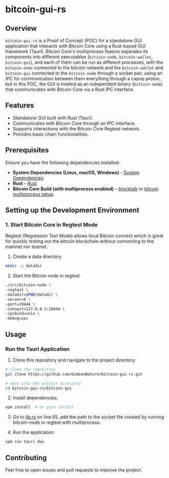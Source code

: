 <!-- # Tauri + React + Typescript

This template should help get you started developing with Tauri, React and Typescript in Vite.

## Recommended IDE Setup

- [VS Code](https://code.visualstudio.com/) + [Tauri](https://marketplace.visualstudio.com/items?itemName=tauri-apps.tauri-vscode) + [rust-analyzer](https://marketplace.visualstudio.com/items?itemName=rust-lang.rust-analyzer) -->

# bitcoin-gui-rs

## Overview

`bitcoin-gui-rs` is a Proof of Concept (POC) for a standalone GUI application that interacts with Bitcoin Core using a Rust-based GUI framework (Tauri). Bitcoin Core's multiprocess feature separates its components into different executables (`bitcoin-node`, `bitcoin-wallet`, `bitcoin-gui`), and each of them can be run as different processes, with the `bitcoin-node` connected to the bitcoin network and the `bitcoin-wallet` and `bitcoin-gui` connected to the `bitcoin-node` through a socket pair, using an IPC for communication between them everything through a capnp proton, but in this POC, the GUI is treated as an independent binary (`bitcoin-node`) that communicates with Bitcoin Core via a Rust IPC interface.

## Features
- Standalone GUI built with Rust (Tauri).
- Communicates with Bitcoin Core through an IPC interface.
- Supports interactions with the Bitcoin Core Regtest network.
- Provides basic chain functionalities.

## Prerequisites

Ensure you have the following dependencies installed:

- **System Dependencies (Linux, macOS, Windows)** - [System Dependencies](https://v2.tauri.app/start/prerequisites/#system-dependencies)
- **Rust** – [Rust](https://v2.tauri.app/start/prerequisites/#rust)
- **Bitcoin Core Build (with multiprocess enabled)** – [blocktalk](https://github.com/pseudoramdom/blocktalk?tab=readme-ov-file#setup-guide) or [bitcoin multiprocess setup](https://github.com/ryanofsky/bitcoin/blob/pr/ipc/doc/multiprocess.md).

## Setting up the Development Environment

### 1. Start Bitcoin Core in Regtest Mode

Regtest (Regression Test Mode) allows local Bitcoin connect which is great for quickly testing out the bitcoin blockchain without connecting to the mainnet nor testnet.

1. Create a data directory
```sh
mkdir -p datadir
```

2. Start the Bitcoin node in regtest
```sh
./src/bitcoin-node \
-regtest \
-datadir=$PWD/datadir \
-server=0 \
-port=19444 \
-connect=127.0.0.1:18444 \
-ipcbind=unix \
-debug=ipc
```

## Usage

### Run the Tauri Application

1. Clone this repository and navigate to the project directory:
```sh
# clone the repository
git clone https://github.com/GideonBature/bitcoin-gui-rs.git

# move into the project directory
cd bitcoin-gui-rs/bitcoin-gui
```

2. Install dependencies:
```sh
npm install  # or yarn install
```
3.  Go to [lib.rs](https://github.com/GideonBature/bitcoin-gui-rs/blob/main/bitcoin-gui/src-tauri/src/lib.rs) on line 85, add the path to the socket file created by running bitcoin-node in regtest with multiprocess.

4. Run the application:
```sh
npm run tauri dev
```



## Contributing
Feel free to open issues and pull requests to improve the project.
